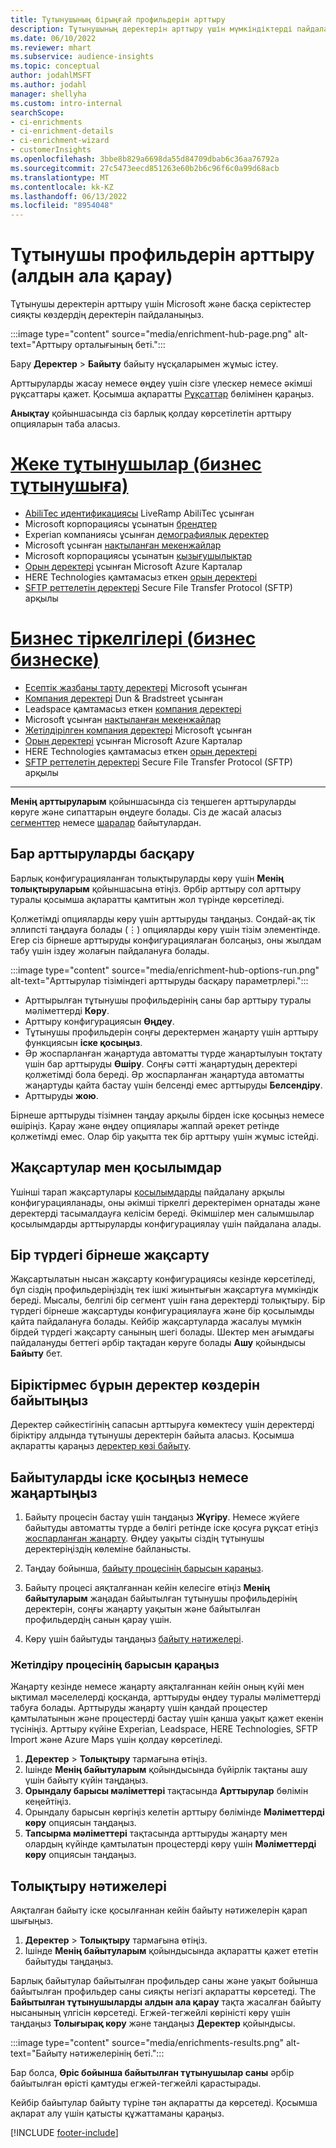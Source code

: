 ```yaml
---
title: Тұтынушының бірыңғай профильдерін арттыру
description: Тұтынушының деректерін арттыру үшін мүмкіндіктерді пайдаланыңыз.
ms.date: 06/10/2022
ms.reviewer: mhart
ms.subservice: audience-insights
ms.topic: conceptual
author: jodahlMSFT
ms.author: jodahl
manager: shellyha
ms.custom: intro-internal
searchScope:
- ci-enrichments
- ci-enrichment-details
- ci-enrichment-wizard
- customerInsights
ms.openlocfilehash: 3bbe8b829a6698da55d84709dbab6c36aa76792a
ms.sourcegitcommit: 27c5473eecd851263e60b2b6c96f6c0a99d68acb
ms.translationtype: MT
ms.contentlocale: kk-KZ
ms.lasthandoff: 06/13/2022
ms.locfileid: "8954048"
---
```

# <a name="enrichment-for-customer-profiles-preview"></a>Тұтынушы профильдерін арттыру (алдын ала қарау)

Тұтынушы деректерін арттыру үшін Microsoft және басқа серіктестер сияқты көздердің деректерін пайдаланыңыз.

:::image type="content" source="media/enrichment-hub-page.png" alt-text="Арттыру орталығының беті.":::

Бару **Деректер** > **Байыту** байыту нұсқаларымен жұмыс істеу.  

Арттыруларды жасау немесе өңдеу үшін сізге үлескер немесе әкімші рұқсаттары қажет. Қосымша ақпаратты [Рұқсаттар](permissions.md) бөлімінен қараңыз.

**Анықтау** қойыншасында сіз барлық қолдау көрсетілетін арттыру опцияларын таба аласыз.

# <a name="individual-consumers-b-to-c"></a>[Жеке тұтынушылар (бизнес тұтынушыға)](#tab/b2c)

- [AbiliTec идентификациясы](enrichment-liveramp.md) LiveRamp AbiliTec ұсынған
- Microsoft корпорациясы ұсынатын [брендтер](enrichment-microsoft.md)
- Experian компаниясы ұсынған [демографиялық деректер](enrichment-experian.md)
- Microsoft ұсынған [нақтыланған мекенжайлар](enrichment-enhanced-addresses.md)
- Microsoft корпорациясы ұсынатын [қызығушылықтар](enrichment-microsoft.md)
- [Орын деректері](enrichment-azure-maps.md) ұсынған Microsoft Azure Карталар
- HERE Technologies қамтамасыз еткен [орын деректері](enrichment-here.md)
- [SFTP реттелетін деректері](enrichment-SFTP-custom-import.md) Secure File Transfer Protocol (SFTP) арқылы

# <a name="business-accounts-b-to-b"></a>[Бизнес тіркелгілері (бизнес бизнеске)](#tab/b2b)

- [Есептік жазбаны тарту деректері](enrichment-office.md) Microsoft ұсынған
- [Компания деректері](enrichment-dnb.md) Dun & Bradstreet ұсынған
- Leadspace қамтамасыз еткен [компания деректері](enrichment-leadspace.md)
- Microsoft ұсынған [нақтыланған мекенжайлар](enrichment-enhanced-addresses.md)
- [Жетілдірілген компания деректері](enrichment-enhanced-company-data.md) Microsoft ұсынған
- [Орын деректері](enrichment-azure-maps.md) ұсынған Microsoft Azure Карталар
- HERE Technologies қамтамасыз еткен [орын деректері](enrichment-here.md)
- [SFTP реттелетін деректері](enrichment-SFTP-custom-import.md) Secure File Transfer Protocol (SFTP) арқылы

---

**Менің арттыруларым** қойыншасында сіз теңшеген арттыруларды көруге және сипаттарын өңдеуге болады. Сіз де жасай аласыз [сегменттер](segments.md) немесе [шаралар](measures.md) байытулардан.

## <a name="manage-existing-enrichments"></a>Бар арттыруларды басқару

Барлық конфигурацияланған толықтыруларды көру үшін **Менің толықтыруларым** қойыншасына өтіңіз. Әрбір арттыру сол арттыру туралы қосымша ақпаратты қамтитын жол түрінде көрсетіледі.

Қолжетімді опцияларды көру үшін арттыруды таңдаңыз. Сондай-ақ тік эллипсті таңдауға болады (&vellip;) опцияларды көру үшін тізім элементінде. Егер сіз бірнеше арттыруды конфигурациялаған болсаңыз, оны жылдам табу үшін іздеу жолағын пайдалануға болады.

:::image type="content" source="media/enrichment-hub-options-run.png" alt-text="Арттырулар тізіміндегі арттыруды басқару параметрлері.":::

- Арттырылған тұтынушы профильдерінің саны бар арттыру туралы мәліметтерді **Көру**.
- Арттыру конфигурациясын **Өңдеу**.
- Тұтынушы профильдерін соңғы деректермен жаңарту үшін арттыру функциясын **іске қосыңыз**.
- Әр жоспарланған жаңартуда автоматты түрде жаңартылуын тоқтату үшін бар арттыруды **Өшіру**. Соңғы сәтті жаңартудың деректері қолжетімді бола береді. Әр жоспарланған жаңартуда автоматты жаңартуды қайта бастау үшін белсенді емес арттыруды **Белсендіру**.
- Арттыруды **жою**.

Бірнеше арттыруды тізімнен таңдау арқылы бірден іске қосыңыз немесе өшіріңіз. Қарау және өңдеу опциялары жаппай әрекет ретінде қолжетімді емес. Олар бір уақытта тек бір арттыру үшін жұмыс істейді.

## <a name="enrichments-and-connections"></a>Жақсартулар мен қосылымдар

Үшінші тарап жақсартулары [қосылымдарды](connections.md) пайдалану арқылы конфигурацияланады, оны әкімші тіркелгі деректерімен орнатады және деректерді тасымалдауға келісім береді. Әкімшілер мен салымшылар қосылымдарды арттыруларды конфигурациялау үшін пайдалана алады.  

## <a name="multiple-enrichments-of-the-same-type"></a>Бір түрдегі бірнеше жақсарту

Жақсартылатын нысан жақсарту конфигурациясы кезінде көрсетіледі, бұл сіздің профильдеріңіздің тек ішкі жиынтығын жақсартуға мүмкіндік береді. Мысалы, белгілі бір сегмент үшін ғана деректерді толықтыру. Бір түрдегі бірнеше жақсартуды конфигурациялауға және бір қосылымды қайта пайдалануға болады. Кейбір жақсартуларда жасалуы мүмкін бірдей түрдегі жақсарту санының шегі болады. Шектер мен ағымдағы пайдалануды беттегі әрбір тақтадан көруге болады **Ашу** қойындысы **Байыту** бет.

## <a name="enrich-data-sources-before-unification"></a>Біріктірмес бұрын деректер көздерін байытыңыз

Деректер сәйкестігінің сапасын арттыруға көмектесу үшін деректерді біріктіру алдында тұтынушы деректерін байыта аласыз. Қосымша ақпаратты қараңыз [деректер көзі байыту](data-sources-enrichment.md).

## <a name="run-or-refresh-enrichments"></a>Байытуларды іске қосыңыз немесе жаңартыңыз

1. Байыту процесін бастау үшін таңдаңыз **Жүгіру**. Немесе жүйеге байытуды автоматты түрде а бөлігі ретінде іске қосуға рұқсат етіңіз [жоспарланған жаңарту](system.md#schedule-tab). Өңдеу уақыты сіздің тұтынушы деректеріңіздің көлеміне байланысты.

1. Таңдау бойынша, [байыту процесінің барысын қараңыз](#see-the-progress-of-the-enrichment-process).

1. Байыту процесі аяқталғаннан кейін келесіге өтіңіз **Менің байытуларым** жаңадан байытылған тұтынушы профильдерінің деректерін, соңғы жаңарту уақытын және байытылған профильдердің санын қарау үшін.

1. Көру үшін байытуды таңдаңыз [байыту нәтижелері](#enrichment-results).

### <a name="see-the-progress-of-the-enrichment-process"></a>Жетілдіру процесінің барысын қараңыз

Жаңарту кезінде немесе жаңарту аяқталғаннан кейін оның күйі мен ықтимал мәселелерді қосқанда, арттыруды өңдеу туралы мәліметтерді табуға болады. Арттыруды жаңарту үшін қандай процестер қамтылатынын және процестерді бастау үшін қанша уақыт қажет екенін түсініңіз. Арттыру күйіне Experian, Leadspace, HERE Technologies, SFTP Import және Azure Maps үшін қолдау көрсетіледі.

1. **Деректер** > **Толықтыру** тармағына өтіңіз.
1. Ішінде **Менің байытуларым** қойындысында бүйірлік тақтаны ашу үшін байыту күйін таңдаңыз.
1. **Орындалу барысы мәліметтері** тақтасында **Арттырулар** бөлімін кеңейтіңіз.
1. Орындалу барысын көргіңіз келетін арттыру бөлімінде **Мәліметтерді көру** опциясын таңдаңыз.
1. **Тапсырма мәліметтері** тақтасында арттыруды жаңарту мен олардың күйінде қамтылатын процестерді көру үшін **Мәліметтерді көру** опциясын таңдаңыз.

## <a name="enrichment-results"></a>Толықтыру нәтижелері

Аяқталған байыту іске қосылғаннан кейін байыту нәтижелерін қарап шығыңыз.

1. **Деректер** > **Толықтыру** тармағына өтіңіз.
1. Ішінде **Менің байытуларым** қойындысында ақпаратты қажет ететін байытуды таңдаңыз.

Барлық байытулар байытылған профильдер саны және уақыт бойынша байытылған профильдер саны сияқты негізгі ақпаратты көрсетеді. The **Байытылған тұтынушыларды алдын ала қарау** тақта жасалған байыту нысанының үлгісін көрсетеді. Егжей-тегжейлі көріністі көру үшін таңдаңыз **Толығырақ көру** және таңдаңыз **Деректер** қойындысы.

:::image type="content" source="media/enrichments-results.png" alt-text="Байыту нәтижелерінің беті.":::

Бар болса, **Өріс бойынша байытылған тұтынушылар саны** әрбір байытылған өрісті қамтуды егжей-тегжейлі қарастырады.

Кейбір байытулар байыту түріне тән ақпаратты да көрсетеді. Қосымша ақпарат алу үшін қатысты құжаттаманы қараңыз.

[!INCLUDE [footer-include](includes/footer-banner.md)]
